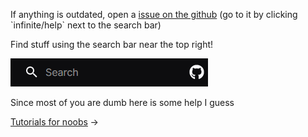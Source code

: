 <script src="assets/index.js"></script>

<style>
a.arrow-link::after {
  content: "->";
  display: inline-block;
  margin-left: 0.25em;
  margin-right: 0.25em;
  transition: margin 0.2s ease;
}
a.arrow-link:hover::after {
  margin-left: 0.5em;
  margin-right: 0em;
}
</style>

<p>If anything is outdated, open a <a href="https://github.com/infyiff/help/issues">issue on the github</a> (go to it by clicking `infinite/help` next to the search bar)</p>

Find stuff using the search bar near the top right!

<img src="assets/search.png" alt="search bar">

Since most of you are dumb here is some help I guess

<nav>
  <a href="tutorials/" class="arrow-link">Tutorials for noobs</a>
</nav>
